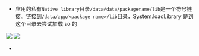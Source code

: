 * 应用的私有`Native library`目录`/data/data/packagename/lib`是一个符号链接。链接到`/data/app/<package name>/lib`目录，System.loadLibrary 是到这个目录去尝试加载 so 的

![](https://gitee.com/hysbtr/pic/raw/master/unsatisfiedLinkError_data.png)
![](https://gitee.com/hysbtr/pic/raw/master/unsatisfiedLinkError_app.png)

* 